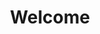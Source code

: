 ---
# menu: "main"
title: "Welcome"
featured_image: '/images/ai-conclave-keynote-dark.jpg'
description: "The most recent articles are listed below." 
---